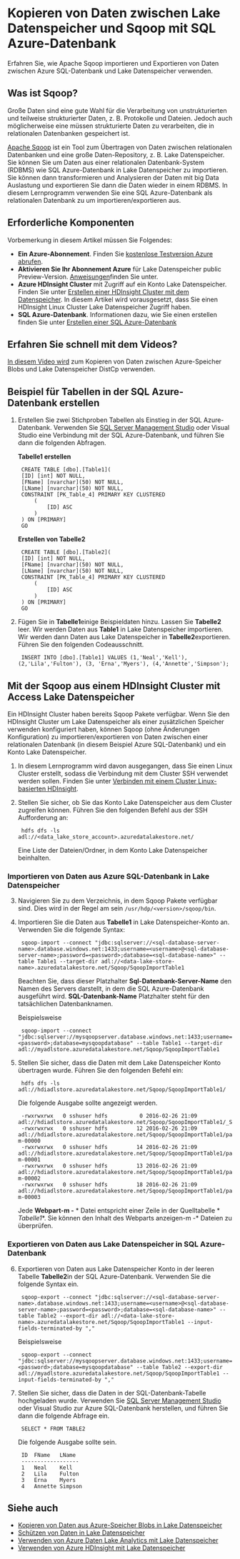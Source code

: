 <properties 
   pageTitle="Kopieren von Daten zwischen Lake Datenspeicher und Azure SQL-Datenbank mit Sqoop | Microsoft Azure"
   description="Verwenden Sie zum Kopieren von Daten zwischen Azure SQL-Datenbank und Lake Datenspeicher Sqoop" 
   services="data-lake-store" 
   documentationCenter="" 
   authors="nitinme" 
   manager="jhubbard" 
   editor="cgronlun"/>
 
<tags
   ms.service="data-lake-store"
   ms.devlang="na"
   ms.topic="article"
   ms.tgt_pltfrm="na"
   ms.workload="big-data" 
   ms.date="10/28/2016"
   ms.author="nitinme"/>

# <a name="copy-data-between-data-lake-store-and-azure-sql-database-using-sqoop"></a>Kopieren von Daten zwischen Lake Datenspeicher und Sqoop mit SQL Azure-Datenbank

Erfahren Sie, wie Apache Sqoop importieren und Exportieren von Daten zwischen Azure SQL-Datenbank und Lake Datenspeicher verwenden.
 

## <a name="what-is-sqoop"></a>Was ist Sqoop?

Große Daten sind eine gute Wahl für die Verarbeitung von unstrukturierten und teilweise strukturierter Daten, z. B. Protokolle und Dateien. Jedoch auch möglicherweise eine müssen strukturierte Daten zu verarbeiten, die in relationalen Datenbanken gespeichert ist.

[Apache Sqoop](https://sqoop.apache.org/docs/1.4.4/SqoopUserGuide.html) ist ein Tool zum Übertragen von Daten zwischen relationalen Datenbanken und eine große Daten-Repository, z. B. Lake Datenspeicher. Sie können Sie um Daten aus einer relationalen Datenbank-System (RDBMS) wie SQL Azure-Datenbank in Lake Datenspeicher zu importieren. Sie können dann transformieren und Analysieren der Daten mit big Data Auslastung und exportieren Sie dann die Daten wieder in einem RDBMS. In diesem Lernprogramm verwenden Sie eine SQL Azure-Datenbank als relationalen Datenbank zu um importieren/exportieren aus.
 

## <a name="prerequisites"></a>Erforderliche Komponenten

Vorbemerkung in diesem Artikel müssen Sie Folgendes:

- **Ein Azure-Abonnement**. Finden Sie [kostenlose Testversion Azure abrufen](https://azure.microsoft.com/pricing/free-trial/).
- **Aktivieren Sie Ihr Abonnement Azure** für Lake Datenspeicher public Preview-Version. [Anweisungen](data-lake-store-get-started-portal.md#signup)finden Sie unter. 
- **Azure HDInsight Cluster** mit Zugriff auf ein Konto Lake Datenspeicher. Finden Sie unter [Erstellen einer HDInsight Cluster mit dem Datenspeicher](data-lake-store-hdinsight-hadoop-use-portal.md). In diesem Artikel wird vorausgesetzt, dass Sie einen HDInsight Linux Cluster Lake Datenspeicher Zugriff haben.
- **SQL Azure-Datenbank**. Informationen dazu, wie Sie einen erstellen finden Sie unter [Erstellen einer SQL Azure-Datenbank](../sql-database/sql-database-get-started.md)

## <a name="do-you-learn-fast-with-videos"></a>Erfahren Sie schnell mit dem Videos?

[In diesem Video wird](https://mix.office.com/watch/1butcdjxmu114) zum Kopieren von Daten zwischen Azure-Speicher Blobs und Lake Datenspeicher DistCp verwenden.

## <a name="create-sample-tables-in-the-azure-sql-database"></a>Beispiel für Tabellen in der SQL Azure-Datenbank erstellen

1. Erstellen Sie zwei Stichproben Tabellen als Einstieg in der SQL Azure-Datenbank. Verwenden Sie [SQL Server Management Studio](../sql-database/sql-database-connect-query-ssms.md) oder Visual Studio eine Verbindung mit der SQL Azure-Datenbank, und führen Sie dann die folgenden Abfragen.

    **Tabelle1 erstellen**

        CREATE TABLE [dbo].[Table1]( 
        [ID] [int] NOT NULL, 
        [FName] [nvarchar](50) NOT NULL, 
        [LName] [nvarchar](50) NOT NULL, 
        CONSTRAINT [PK_Table_4] PRIMARY KEY CLUSTERED 
            ( 
                [ID] ASC 
            ) 
        ) ON [PRIMARY] 
        GO

    **Erstellen von Tabelle2**

        CREATE TABLE [dbo].[Table2]( 
        [ID] [int] NOT NULL, 
        [FName] [nvarchar](50) NOT NULL, 
        [LName] [nvarchar](50) NOT NULL, 
        CONSTRAINT [PK_Table_4] PRIMARY KEY CLUSTERED 
            ( 
                [ID] ASC 
            ) 
        ) ON [PRIMARY] 
        GO

2. Fügen Sie in **Tabelle1**einige Beispieldaten hinzu. Lassen Sie **Tabelle2** leer. Wir werden Daten aus **Table1** in Lake Datenspeicher importieren. Wir werden dann Daten aus Lake Datenspeicher in **Tabelle2**exportieren. Führen Sie den folgenden Codeausschnitt.

         
        INSERT INTO [dbo].[Table1] VALUES (1,'Neal','Kell'), (2,'Lila','Fulton'), (3, 'Erna','Myers'), (4,'Annette','Simpson'); 
  

## <a name="use-sqoop-from-an-hdinsight-cluster-with-access-to-data-lake-store"></a>Mit der Sqoop aus einem HDInsight Cluster mit Access Lake Datenspeicher

Ein HDInsight Cluster haben bereits Sqoop Pakete verfügbar. Wenn Sie den HDInsight Cluster um Lake Datenspeicher als einer zusätzlichen Speicher verwenden konfiguriert haben, können Sqoop (ohne Änderungen Konfiguration) zu importieren/exportieren von Daten zwischen einer relationalen Datenbank (in diesem Beispiel Azure SQL-Datenbank) und ein Konto Lake Datenspeicher. 

1. In diesem Lernprogramm wird davon ausgegangen, dass Sie einen Linux Cluster erstellt, sodass die Verbindung mit dem Cluster SSH verwendet werden sollen. Finden Sie unter [Verbinden mit einem Cluster Linux-basierten HDInsight](hdinsight-hadoop-linux-use-ssh-unix.md#connect-to-a-linux-based-hdinsight-cluster).

2. Stellen Sie sicher, ob Sie das Konto Lake Datenspeicher aus dem Cluster zugreifen können. Führen Sie den folgenden Befehl aus der SSH Aufforderung an:

        
        hdfs dfs -ls adl://<data_lake_store_account>.azuredatalakestore.net/

    Eine Liste der Dateien/Ordner, in dem Konto Lake Datenspeicher beinhalten.

### <a name="import-data-from-azure-sql-database-into-data-lake-store"></a>Importieren von Daten aus Azure SQL-Datenbank in Lake Datenspeicher

3. Navigieren Sie zu dem Verzeichnis, in dem Sqoop Pakete verfügbar sind. Dies wird in der Regel am sein `/usr/hdp/<version>/sqoop/bin`. 

4. Importieren Sie die Daten aus **Tabelle1** in Lake Datenspeicher-Konto an. Verwenden Sie die folgende Syntax:

        
        sqoop-import --connect "jdbc:sqlserver://<sql-database-server-name>.database.windows.net:1433;username=<username>@<sql-database-server-name>;password=<password>;database=<sql-database-name>" --table Table1 --target-dir adl://<data-lake-store-name>.azuredatalakestore.net/Sqoop/SqoopImportTable1

    Beachten Sie, dass dieser Platzhalter **Sql-Datenbank-Server-Name** den Namen des Servers darstellt, in dem die SQL Azure-Datenbank ausgeführt wird. **SQL-Datenbank-Name** Platzhalter steht für den tatsächlichen Datenbanknamen.

    Beispielsweise

        
        sqoop-import --connect "jdbc:sqlserver://mysqoopserver.database.windows.net:1433;username=nitinme@mysqoopserver;password=<password>;database=mysqoopdatabase" --table Table1 --target-dir adl://myadlstore.azuredatalakestore.net/Sqoop/SqoopImportTable1

5. Stellen Sie sicher, dass die Daten mit dem Lake Datenspeicher Konto übertragen wurde. Führen Sie den folgenden Befehl ein:

        
        hdfs dfs -ls adl://hdiadlstore.azuredatalakestore.net/Sqoop/SqoopImportTable1/

    Die folgende Ausgabe sollte angezeigt werden.

        
        -rwxrwxrwx   0 sshuser hdfs          0 2016-02-26 21:09 adl://hdiadlstore.azuredatalakestore.net/Sqoop/SqoopImportTable1/_SUCCESS
        -rwxrwxrwx   0 sshuser hdfs         12 2016-02-26 21:09 adl://hdiadlstore.azuredatalakestore.net/Sqoop/SqoopImportTable1/part-m-00000
        -rwxrwxrwx   0 sshuser hdfs         14 2016-02-26 21:09 adl://hdiadlstore.azuredatalakestore.net/Sqoop/SqoopImportTable1/part-m-00001
        -rwxrwxrwx   0 sshuser hdfs         13 2016-02-26 21:09 adl://hdiadlstore.azuredatalakestore.net/Sqoop/SqoopImportTable1/part-m-00002
        -rwxrwxrwx   0 sshuser hdfs         18 2016-02-26 21:09 adl://hdiadlstore.azuredatalakestore.net/Sqoop/SqoopImportTable1/part-m-00003

    Jede **Webpart-m -** * Datei entspricht einer Zeile in der Quelltabelle * *Tabelle1**. Sie können den Inhalt des Webparts anzeigen-m -* Dateien zu überprüfen.


### <a name="export-data-from-data-lake-store-into-azure-sql-database"></a>Exportieren von Daten aus Lake Datenspeicher in SQL Azure-Datenbank

6. Exportieren von Daten aus Lake Datenspeicher Konto in der leeren Tabelle **Tabelle2**in der SQL Azure-Datenbank. Verwenden Sie die folgende Syntax ein.

        
        sqoop-export --connect "jdbc:sqlserver://<sql-database-server-name>.database.windows.net:1433;username=<username>@<sql-database-server-name>;password=<password>;database=<sql-database-name>" --table Table2 --export-dir adl://<data-lake-store-name>.azuredatalakestore.net/Sqoop/SqoopImportTable1 --input-fields-terminated-by ","

    Beispielsweise

        
        sqoop-export --connect "jdbc:sqlserver://mysqoopserver.database.windows.net:1433;username=nitinme@mysqoopserver;password=<password>;database=mysqoopdatabase" --table Table2 --export-dir adl://myadlstore.azuredatalakestore.net/Sqoop/SqoopImportTable1 --input-fields-terminated-by ","

6. Stellen Sie sicher, dass die Daten in der SQL-Datenbank-Tabelle hochgeladen wurde. Verwenden Sie [SQL Server Management Studio](../sql-database/sql-database-connect-query-ssms.md) oder Visual Studio zur Azure SQL-Datenbank herstellen, und führen Sie dann die folgende Abfrage ein.

        
        SELECT * FROM TABLE2

    Die folgende Ausgabe sollte sein.

        ID  FName   LName
        ------------------
        1   Neal    Kell
        2   Lila    Fulton
        3   Erna    Myers
        4   Annette Simpson

## <a name="see-also"></a>Siehe auch

- [Kopieren von Daten aus Azure-Speicher Blobs in Lake Datenspeicher](data-lake-store-copy-data-azure-storage-blob.md)
- [Schützen von Daten in Lake Datenspeicher](data-lake-store-secure-data.md)
- [Verwenden von Azure Daten Lake Analytics mit Lake Datenspeicher](../data-lake-analytics/data-lake-analytics-get-started-portal.md)
- [Verwenden von Azure HDInsight mit Lake Datenspeicher](data-lake-store-hdinsight-hadoop-use-portal.md)
